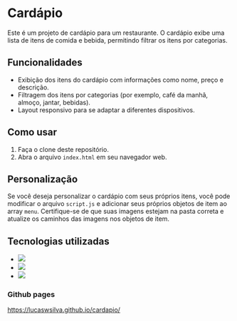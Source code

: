 # Cardápio

Este é um projeto de cardápio para um restaurante. O cardápio exibe uma lista de itens de comida e bebida, permitindo filtrar os itens por categorias.

## Funcionalidades

- Exibição dos itens do cardápio com informações como nome, preço e descrição.
- Filtragem dos itens por categorias (por exemplo, café da manhã, almoço, jantar, bebidas).
- Layout responsivo para se adaptar a diferentes dispositivos.

## Como usar

1. Faça o clone deste repositório.
2. Abra o arquivo `index.html` em seu navegador web.

## Personalização

Se você deseja personalizar o cardápio com seus próprios itens, você pode modificar o arquivo `script.js` e adicionar seus próprios objetos de item ao array `menu`. Certifique-se de que suas imagens estejam na pasta correta e atualize os caminhos das imagens nos objetos de item.

## Tecnologias utilizadas

- <img src="https://img.shields.io/badge/-HTML5-orange"/>
- <img src="https://img.shields.io/badge/-CSS3-blue" />
- <img src="https://img.shields.io/badge/-JavaScript-yellow" />

### Github pages
https://lucaswsilva.github.io/cardapio/
